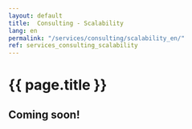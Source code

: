 ```yaml
---
layout: default
title:  Consulting - Scalability
lang: en
permalink: "/services/consulting/scalability_en/"
ref: services_consulting_scalability
---
```

# {{ page.title }}
## Coming soon!

